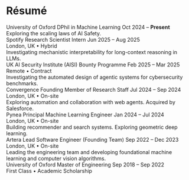 # Résumé



<div class="timeline">

<div class="timeline-item">
    <span class="timeline-dot"></span>
    <div class="timeline-header">
      <span class="timeline-org">University of Oxford</span>
      <span class="timeline-role">DPhil in Machine Learning</span>
      <span class="timeline-dates">Oct 2024 – <strong class="text-accent">Present</strong></span>
    </div>
    <div class="timeline-desc">Exploring the scaling laws of AI Safety.</div>
  </div>

  <div class="timeline-item">
    <span class="timeline-dot"></span>
    <div class="timeline-header">
      <span class="timeline-org">Spotify</span>
      <span class="timeline-role">Research Scientist Intern</span>
      <span class="timeline-dates">Jun 2025 – Aug 2025</span>
    </div>
    <div class="timeline-meta">London, UK • Hybrid</div>
    <div class="timeline-desc">Investigating mechanistic interpretability for long-context reasoning in LLMs.</div>
  </div>

  <div class="timeline-item">
    <span class="timeline-dot"></span>
    <div class="timeline-header">
      <span class="timeline-org">UK AI Security Institute (AISI)</span>
      <span class="timeline-role">Bounty Programme</span>
      <span class="timeline-dates">Feb 2025 – Mar 2025</span>
    </div>
    <div class="timeline-meta">Remote • Contract</div>
    <div class="timeline-desc">Investigating the automated design of agentic systems for cybersecurity benchmarks.</div>
  </div>

  <div class="timeline-item">
    <span class="timeline-dot"></span>
    <div class="timeline-header">
      <span class="timeline-org">Convergence</span>
      <span class="timeline-role">Founding Member of Research Staff</span>
      <span class="timeline-dates">Jul 2024 – Sep 2024</span>
    </div>
    <div class="timeline-meta">London, UK • On-site</div>
    <div class="timeline-desc">Exploring automation and collaboration with web agents. <span class="text-accent">Acquired by Salesforce</span>.</div>
  </div>

  <div class="timeline-item">
    <span class="timeline-dot"></span>
    <div class="timeline-header">
      <span class="timeline-org">Pynea</span>
      <span class="timeline-role">Principal Machine Learning Engineer</span>
      <span class="timeline-dates">Jan 2024 – Jul 2024</span>
    </div>
    <div class="timeline-meta">London, UK • On-site</div>
    <div class="timeline-desc">Building recommender and search systems. Exploring geometric deep learning.</div>
  </div>

  <div class="timeline-item">
    <span class="timeline-dot"></span>
    <div class="timeline-header">
      <span class="timeline-org">Artera</span>
      <span class="timeline-role">Lead Software Engineer (Founding Team)</span>
      <span class="timeline-dates">Sep 2022 – Dec 2023</span>
    </div>
    <div class="timeline-meta">London, UK • On-site</div>
    <div class="timeline-desc">Leading the engineering team and developing foundational machine learning and computer vision algorithms.</div>
  </div>

  <div class="timeline-item">
    <span class="timeline-dot"></span>
    <div class="timeline-header">
      <span class="timeline-org">University of Oxford</span>
      <span class="timeline-role">Master of Engineering</span>
      <span class="timeline-dates">Sep 2018 – Sep 2022</span>
    </div>
    <div class="timeline-meta">First Class • Academic Scholarship</div>
  </div>
</div>